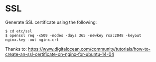 SSL
===
Generate SSL certificate using the following:

```
$ cd etc/ssl
$ openssl req -x509 -nodes -days 365 -newkey rsa:2048 -keyout nginx.key -out nginx.crt
```

Thanks to: https://www.digitalocean.com/community/tutorials/how-to-create-an-ssl-certificate-on-nginx-for-ubuntu-14-04
